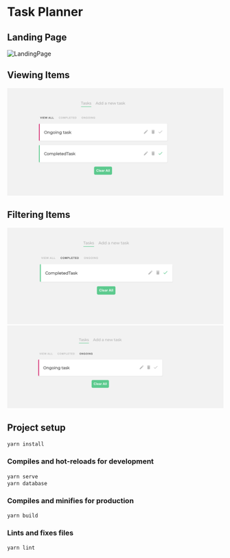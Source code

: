# Task Planner

## Landing Page
![LandingPage](./assets/LandingPage.jpg)

## Viewing Items
![ViewingItems](./assets/ListView.png)

## Filtering Items
![CompletedFiltering](./assets/CompletedFiltering.png)
![OngoingFiltering](./assets/OngoingFiltering.png)

## Project setup

```
yarn install
```

### Compiles and hot-reloads for development

```
yarn serve
yarn database
```

### Compiles and minifies for production

```
yarn build
```

### Lints and fixes files

```
yarn lint
```


